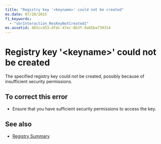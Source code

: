 ```yaml
---
title: "Registry key '<keyname>' could not be created"
ms.date: 07/20/2015
f1_keywords: 
  - "vbrInteraction_ResKeyNotCreated1"
ms.assetid: 465ccd53-dfdc-47ec-8b3f-9a65ba739314
---
```

# Registry key '\<keyname>' could not be created
The specified registry key could not be created, possibly because of insufficient security permissions.  
  
## To correct this error  
  
-   Ensure that you have sufficient security permissions to access the key.  
  
## See also
- [Registry Summary](../../visual-basic/language-reference/keywords/registry-summary.md)
